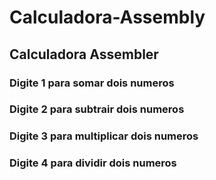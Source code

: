 # Calculadora-Assembly

## Calculadora Assembler
### Digite 1 para somar dois numeros
### Digite 2 para subtrair dois numeros
### Digite 3 para multiplicar dois numeros
### Digite 4 para dividir dois numeros
